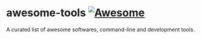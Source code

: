 # awesome-tools [![Awesome][awesome-badge]][awesome-link]
A curated list of awesome softwares, command-line and development tools. 


[awesome-link]: https://github.com/sindresorhus/awesome
[awesome-badge]: https://cdn.rawgit.com/sindresorhus/awesome/d7305f38d29fed78fa85652e3a63e154dd8e8829/media/badge.svg
